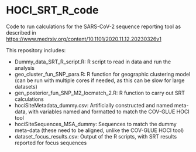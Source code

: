 # HOCI_SRT_R_code
Code to run calculations for the SARS-CoV-2 sequence reporting tool as described in https://www.medrxiv.org/content/10.1101/2020.11.12.20230326v1

This repository includes:
- Dummy_data_SRT_R_script.R: R script to read in data and run the analysis
- geo_cluster_fun_SNP_para.R: R function for geographic clustering model (can be run with multiple cores if needed, as this can be slow for large datasets)
- gen_posterior_fun_SNP_M2_locmatch_2.R: R function to carry out SRT calculations
- hociSiteMetadata_dummy.csv: Artificially constructed and named meta-data, with variables named and formatted to match the COV-GLUE HOCI tool
- hociSiteSequences_MSA_dummy: Sequences to match the dummy meta-data (these need to be aligned, unlike the COV-GLUE HOCI tool)
- dataset_focus_results.csv: Output of the R scripts, with SRT results reported for focus sequences
